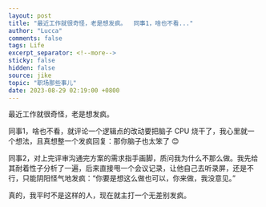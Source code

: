 ```yaml
---
layout: post
title: "最近工作就很奇怪，老是想发疯。  同事1，啥也不看..."
author: "Lucca"
comments: false
tags: Life
excerpt_separator: <!--more-->
sticky: false
hidden: false
source: jike
topic: "职场那些事儿"
date: 2023-08-29 02:19:00 +0800
---
```


最近工作就很奇怪，老是想发疯。

<!--more-->



同事1，啥也不看，就评论一个逻辑点的改动要把脑子 CPU 烧干了，我心里就一个想法，且真想整一个发疯回复：那你脑子也太笨了 😊

同事2，对上完评审沟通完方案的需求指手画脚，质问我为什么不那么做。我先给其耐着性子分析了一遍，后来直接甩一个会议记录，让他自己去听录屏，还是不行，只能阴阳怪气地发疯：“你要是想这么做也可以，你来做，我没意见。”

真的，我平时不是这样的人，现在就主打一个无差别发疯。
